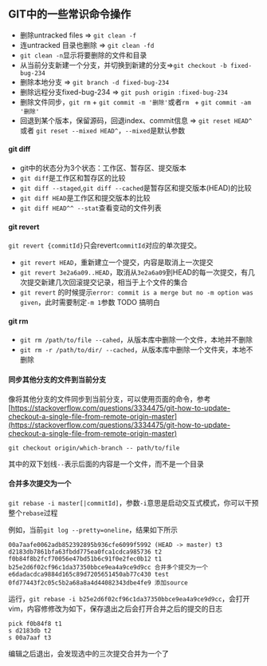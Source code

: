 ## GIT中的一些常识命令操作

* 删除untracked files => `git clean -f`
* 连untracked 目录也删除 => `git clean -fd`
* `git clean -n`显示将要删除的文件和目录
* 从当前分支新建一个分支，并切换到新建的分支=>`git checkout -b fixed-bug-234`
* 删除本地分支 => `git branch -d fixed-bug-234`
* 删除远程分支fixed-bug-234 => `git push origin :fixed-bug-234`
* 删除文件同步，`git rm` + `git commit -m '删除'`或者`rm ` + `git commit -am '删除'`
* 回退到某个版本，保留源码，回退index、commit信息 => `git reset HEAD^` 或者 `git reset --mixed HEAD^`，`--mixed`是默认参数

#### git diff
* git中的状态分为3个状态：工作区、暂存区、提交版本
* `git diff`是工作区和暂存区的比较
* `git diff --staged`,`git diff --cached`是暂存区和提交版本(HEAD)的比较
* `git diff HEAD`是工作区和提交版本的比较
* `git diff HEAD^^ --stat`查看变动的文件列表

#### git revert
`git revert {commitId}`只会revert`commitId`对应的单次提交。

* `git revert HEAD`，重新建立一个提交，内容是取消上一次提交
* `git revert 3e2a6a09..HEAD`，取消从`3e2a6a09`到HEAD的每一次提交，有几次提交新建几次回滚提交记录，相当于上个文件的集合
* `git revert` 的时候提示`error: commit is a merge but no -m option was given`，此时需要制定`-m 1`参数 TODO 搞明白

#### git rm
* `git rm /path/to/file --cahed`，从版本库中删除一个文件，本地并不删除
* `git rm -r /path/to/dir/ --cached`，从版本库中删除一个文件夹，本地不删除

#### 同步其他分支的文件到当前分支
像将其他分支的文件同步到当前分支，可以使用页面的命令，参考[https://stackoverflow.com/questions/3334475/git-how-to-update-checkout-a-single-file-from-remote-origin-master](https://stackoverflow.com/questions/3334475/git-how-to-update-checkout-a-single-file-from-remote-origin-master)

`git checkout origin/which-branch -- path/to/file`

其中的双下划线`--`表示后面的内容是一个文件，而不是一个目录

#### 合并多次提交为一个
`git rebase -i master[|commitId]`，参数`-i`意思是启动交互式模式，你可以干预整个`rebase`过程

例如，当前`git log --pretty=oneline`，结果如下所示
```
00a7aafe0062adb852392895b936cfe6099f5992 (HEAD -> master) t3
d2183db7861bfa63fbdd775ea0fca1cdca985736 t2
f0b84f8b2fcf70056e47bd51b6c91f0e2fec0b12 t1
b25e2d6f02cf96c1da37350bbce9ea4a9ce9d9cc 合并多个提交为一个
e6dadacdca9884d165c89d7205651450ab77c430 test
0fd77443f2c05c5b2a68a8a4d44082343dbe4fe9 添加source
```

运行，`git rebase -i b25e2d6f02cf96c1da37350bbce9ea4a9ce9d9cc`，会打开vim，内容修修改为如下，保存退出之后会打开合并之后的提交的日志
```
pick f0b84f8 t1
s d2183db t2
s 00a7aaf t3
```

编辑之后退出，会发现选中的三次提交合并为一个了
